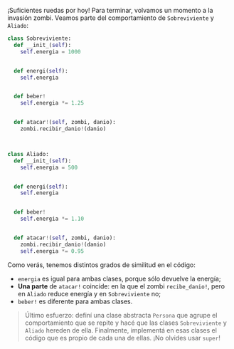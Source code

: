 ¡Suficientes ruedas por hoy! Para terminar, volvamos un momento a la invasión zombi. Veamos parte del comportamiento de `Sobreviviente` y `Aliado`:

```python
class Sobreviviente:
  def __init_(self):
    self.energia = 1000


  def energi(self):
    self.energia


  def beber!
    self.energia *= 1.25


  def atacar!(self, zombi, danio):
    zombi.recibir_danio!(danio)



class Aliado:
  def __init_(self):
    self.energia = 500


  def energi(self):
    self.energia


  def beber!
    self.energia *= 1.10


  def atacar!(self, zombi, danio):
    zombi.recibir_danio!(danio)
    self.energia *= 0.95


```

Como verás, tenemos distintos grados de similitud en el código:

* `energia` es igual para ambas clases, porque sólo devuelve la energía;
* **Una parte** de `atacar!` coincide: en la que el zombi `recibe_danio!`, pero en `Aliado` reduce energía y en `Sobreviviente` no;
* `beber!` es diferente para ambas clases.

> Último esfuerzo: definí una clase abstracta `Persona` que agrupe el comportamiento que se repite y hacé que las clases `Sobreviviente` y `Aliado` hereden de ella. Finalmente, implementá en esas clases el código que es propio de cada una de ellas. ¡No olvides usar `super`!
